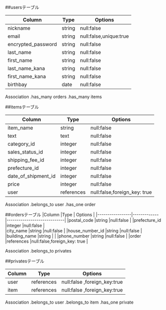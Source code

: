 

##usersテーブル

|Column             |Type       | Options                   |
|-------------------|-----------|---------------------------|
|nickname           |string     |null:false                 |
|email              |string     |null:false,unique:true     |
|encrypted_password |string     |null:false                 |
|last_name          |string     |null:false                 |
|first_name         |string     |null:false                 |
|last_name_kana     |string     |null:false                 |
|first_name_kana    |string     |null:false                 |
|birthbay           | date      |null:false                 |

Association
 .has_many orders
 .has_many items
 
 

##itemsテーブル

|Column             |Type         | Options                      |
|-------------------|-------------|------------------------------|
|item_name          |string       |null:false                    |
|text               |text         |null:false                    |
|category_id        |integer      |null:false                    |カテゴリー
|sales_status_id    |integer      |null:false                    |商品の状態
|shipping_fee_id    |integer      |null:false                    |発送料の負担
|prefecture_id      |integer      |null:false                    |県
|date_of_shipment_id|integer      |null:false                    |出荷日
|price              |integer      |null:false                    |ねだん
|user               |references   |null:false,foreign_key: true  |



Association
 .belongs_to  user
 .has_one    order
 
 
 
##ordersテーブル
|Column           |Type         | Options                     |
|-----------------|-------------|-----------------------------|
|postal_code      |string       |null:false                   |
|prefecture_id    |integer      |null:false                   |  
|city_name        |string       |null:false                   |
|house_number_id  |string       |null:false                   |
|building_name    |string       |                             |
|phone_number     |string       |null:false                   |
|order            |references   |null:false,foreign_key: true |


Association
 .belongs_to privates


##privatesテーブル

|Column           |Type        | Options                      |
|-----------------|------------|------------------------------|
|user             |references  |null:false ,foreign_key:true  |
|item             |references  |null:false ,foreign_key:true  |

Association
.belongs_to  user
.belongs_to  item
.has_one     private
